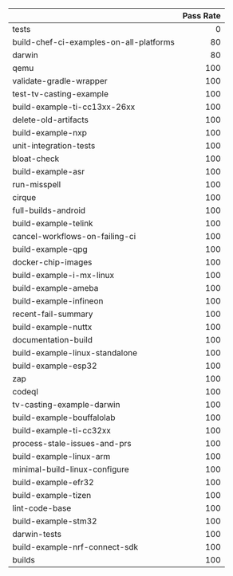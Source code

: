 |                                         |   Pass Rate |
|:----------------------------------------|------------:|
| tests                                   |           0 |
| build-chef-ci-examples-on-all-platforms |          80 |
| darwin                                  |          80 |
| qemu                                    |         100 |
| validate-gradle-wrapper                 |         100 |
| test-tv-casting-example                 |         100 |
| build-example-ti-cc13xx-26xx            |         100 |
| delete-old-artifacts                    |         100 |
| build-example-nxp                       |         100 |
| unit-integration-tests                  |         100 |
| bloat-check                             |         100 |
| build-example-asr                       |         100 |
| run-misspell                            |         100 |
| cirque                                  |         100 |
| full-builds-android                     |         100 |
| build-example-telink                    |         100 |
| cancel-workflows-on-failing-ci          |         100 |
| build-example-qpg                       |         100 |
| docker-chip-images                      |         100 |
| build-example-i-mx-linux                |         100 |
| build-example-ameba                     |         100 |
| build-example-infineon                  |         100 |
| recent-fail-summary                     |         100 |
| build-example-nuttx                     |         100 |
| documentation-build                     |         100 |
| build-example-linux-standalone          |         100 |
| build-example-esp32                     |         100 |
| zap                                     |         100 |
| codeql                                  |         100 |
| tv-casting-example-darwin               |         100 |
| build-example-bouffalolab               |         100 |
| build-example-ti-cc32xx                 |         100 |
| process-stale-issues-and-prs            |         100 |
| build-example-linux-arm                 |         100 |
| minimal-build-linux-configure           |         100 |
| build-example-efr32                     |         100 |
| build-example-tizen                     |         100 |
| lint-code-base                          |         100 |
| build-example-stm32                     |         100 |
| darwin-tests                            |         100 |
| build-example-nrf-connect-sdk           |         100 |
| builds                                  |         100 |